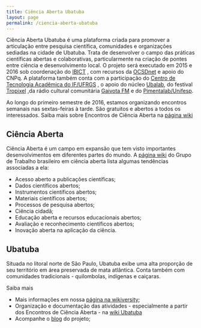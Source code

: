 ```yaml
---
title: Ciência Aberta Ubatuba
layout: page
permalink: /ciencia-aberta-ubatuba
---
```


Ciência Aberta Ubatuba é uma plataforma criada para promover a articulação entre pesquisa científica, comunidades e organizações sediadas na cidade de Ubatuba. Trata de desenvolver o campo das práticas científicas abertas e colaborativas, particularmente na criação de pontes entre ciência e desenvolvimento local. O projeto será executado em 2015 e 2016 sob coordenação do [IBICT](http://www.ibict.br/ "http://www.ibict.br/") , com recursos da [OCSDnet](http://ocsdnet.org/ "http://ocsdnet.org/") e apoio do CNPq. A plataforma também conta com a participação do [Centro de Tecnologia Acadêmica do IF/UFRGS](http://cta.if.ufrgs.br/ "http://cta.if.ufrgs.br/") , o apoio do núcleo [Ubalab](http://ubalab.org "http://ubalab.org"), do festival [Tropixel](http://tropixel.ubalab.org "http://tropixel.ubalab.org") ,da rádio cultural comunitária [Gaivota FM](http://gaivota.fm.br "http://gaivota.fm.br") e do [Pimentalab/Unifesp](http://blog.pimentalab.net "http://blog.pimentalab.net").

Ao longo do primeiro semestre de 2016, estamos organizando encontros semanais nas sextas-feiras à tarde. São gratuitos e abertos a todos os interessados. Saiba mais sobre Encontros de Ciência Aberta na [página wiki](http://wiki.ubatuba.cc/doku.php?id=cienciaaberta:encontros "http://wiki.ubatuba.cc/doku.php?id=cienciaaberta:encontros")

## Ciência Aberta

Ciência Aberta é um campo em expansão que tem visto importantes desenvolvimentos em diferentes partes do mundo. A [página wiki](https://pt.wikiversity.org/wiki/Portal:Ci%C3%AAncia_Aberta "https://pt.wikiversity.org/wiki/Portal:Ci%C3%AAncia_Aberta") do Grupo de Trabalho brasileiro em ciência aberta lista algumas tendências associadas a ela:

* Acesso aberto a publicações científicas;
* Dados científicos abertos;
* Instrumentos científicos abertos;
* Materiais científicos abertos;
* Processos de pesquisa abertos;
* Ciência cidadã;
* Educação aberta e recursos educacionais abertos;
* Avaliação e reconhecimento científicos abertos;
* Inovação aberta na aplicação da ciência.

## Ubatuba

Situada no litoral norte de São Paulo, Ubatuba exibe uma alta proporção de seu território em área preservada de mata atlântica. Conta também com comunidades tradicionais - quilombolas, indígenas e caiçaras.

Saiba mais

* Mais informações em nossa [página na wikiversity](https://pt.wikiversity.org/w/index.php?title=Pesquisa:Ci%C3%AAncia_Aberta_Ubatuba "https://pt.wikiversity.org/w/index.php?title=Pesquisa:Ci%C3%AAncia_Aberta_Ubatuba");
* Organização e documentação das atividades - especialmente a partir dos Encontros de Ciência Aberta - na [wiki Ubatuba](http://wiki.ubatuba.cc/doku.php?id=cienciaaberta:cienciaaberta "http://wiki.ubatuba.cc/doku.php?id=cienciaaberta:cienciaaberta")
* Acompanhe o [blog](blog.html "blog.html") do projeto;
